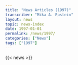 ```yaml
---
title: "News Articles (1997)"
transcriber: "Mika A. Epstein"
layout: news
topic: news-index
date: 1997-01-01
permalink: /news/1997/
categories: ["News"]
tags: ["1997"]
---
```


{{< news >}}
